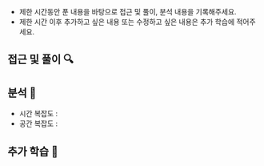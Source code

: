 - 제한 시간동안 푼 내용을 바탕으로 접근 및 풀이, 분석 내용을 기록해주세요.
- 제한 시간 이후 추가하고 싶은 내용 또는 수정하고 싶은 내용은 추가 학습에 적어주세요.

## 접근 및 풀이 🔍

## 분석 📝

- 시간 복잡도 :
- 공간 복잡도 :

## 추가 학습 🧐
